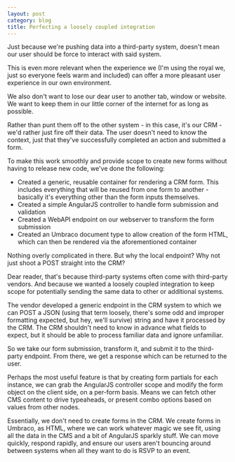 ```yaml
---
layout: post
category: blog
title: Perfecting a loosely coupled integration
---
```

Just because we're pushing data into a third-party system, doesn't mean our user should be force to interact with said system.

This is even more relevant when the experience we (I'm using the royal we, just so everyone feels warm and included) can offer a more pleasant user experience in our own environment.

We also don't want to lose our dear user to another tab, window or website. We want to keep them in our little corner of the internet for as long as possible.

Rather than punt them off to the other system - in this case, it's our CRM - we'd rather just fire off their data. The user doesn't need to know the context, just that they've successfully completed an action and submitted a form.

To make this work smoothly and provide scope to create new forms without having to release new code, we've done the following:

- Created a generic, reusable container for rendering a CRM form. This includes everything that will be reused from one form to another - basically it's everything other than the form inputs themselves.
- Created a simple AngularJS controller to handle form submission and validation
- Created a WebAPI endpoint on our webserver to transform the form submission
- Created an Umbraco document type to allow creation of the form HTML, which can then be rendered via the aforementioned container

Nothing overly complicated in there. But why the local endpoint? Why not just shoot a POST straight into the CRM?

Dear reader, that's because third-party systems often come with third-party vendors. And because we wanted a loosely coupled integration to keep scope for potentially sending the same data to other or additional systems.

The vendor developed a generic endpoint in the CRM system to which we can POST a JSON (using that term loosely, there's some odd and improper formatting expected, but hey, we'll survive) string and have it processed by the CRM. The CRM shouldn't need to know in advance what fields to expect, but it should be able to process familiar data and ignore unfamiliar.

So we take our form submission, transform it, and submit it to the third-party endpoint. From there, we get a response which can be returned to the user.

Perhaps the most useful feature is that by creating form partials for each instance, we can grab the AngularJS controller scope and modify the form object on the client side, on a per-form basis. Means we can fetch other CMS content to drive typeaheads, or present combo options based on values from other nodes.

Essentially, we don't need to create forms in the CRM. We create forms in Umbraco, as HTML, where we can work whatever magic we see fit, using all the data in the CMS and a bit of AngularJS sparkly stuff. We can move quickly, respond rapidly, and ensure our users aren't bouncing around between systems when all they want to do is RSVP to an event.

